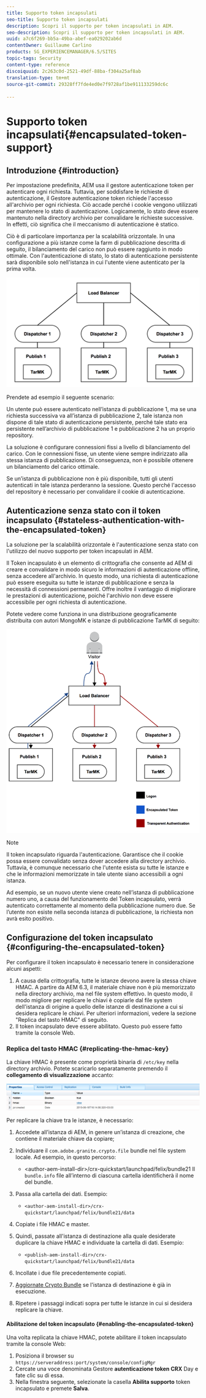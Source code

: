 ```yaml
---
title: Supporto token incapsulati
seo-title: Supporto token incapsulati
description: Scopri il supporto per token incapsulati in AEM.
seo-description: Scopri il supporto per token incapsulati in AEM.
uuid: a7c6f269-bb5a-49ba-abef-ea029202ab6d
contentOwner: Guillaume Carlino
products: SG_EXPERIENCEMANAGER/6.5/SITES
topic-tags: Security
content-type: reference
discoiquuid: 2c263c0d-2521-49df-88ba-f304a25af8ab
translation-type: tm+mt
source-git-commit: 29328ff7fde4ed0e7f9728af1be911133259dc6c

---
```



# Supporto token incapsulati{#encapsulated-token-support}

## Introduzione {#introduction}

Per impostazione predefinita, AEM usa il gestore autenticazione token per autenticare ogni richiesta. Tuttavia, per soddisfare le richieste di autenticazione, il Gestore autenticazione token richiede l&#39;accesso all&#39;archivio per ogni richiesta. Ciò accade perché i cookie vengono utilizzati per mantenere lo stato di autenticazione. Logicamente, lo stato deve essere mantenuto nella directory archivio per convalidare le richieste successive. In effetti, ciò significa che il meccanismo di autenticazione è statico.

Ciò è di particolare importanza per la scalabilità orizzontale. In una configurazione a più istanze come la farm di pubblicazione descritta di seguito, il bilanciamento del carico non può essere raggiunto in modo ottimale. Con l&#39;autenticazione di stato, lo stato di autenticazione persistente sarà disponibile solo nell&#39;istanza in cui l&#39;utente viene autenticato per la prima volta.

![chlimage_1-33](assets/chlimage_1-33a.png)

Prendete ad esempio il seguente scenario:

Un utente può essere autenticato nell’istanza di pubblicazione 1, ma se una richiesta successiva va all’istanza di pubblicazione 2, tale istanza non dispone di tale stato di autenticazione persistente, perché tale stato era persistente nell’archivio di pubblicazione 1 e pubblicazione 2 ha un proprio repository.

La soluzione è configurare connessioni fissi a livello di bilanciamento del carico. Con le connessioni fisse, un utente viene sempre indirizzato alla stessa istanza di pubblicazione. Di conseguenza, non è possibile ottenere un bilanciamento del carico ottimale.

Se un’istanza di pubblicazione non è più disponibile, tutti gli utenti autenticati in tale istanza perderanno la sessione. Questo perché l&#39;accesso del repository è necessario per convalidare il cookie di autenticazione.

## Autenticazione senza stato con il token incapsulato {#stateless-authentication-with-the-encapsulated-token}

La soluzione per la scalabilità orizzontale è l&#39;autenticazione senza stato con l&#39;utilizzo del nuovo supporto per token incapsulati in AEM.

Il Token incapsulato è un elemento di crittografia che consente ad AEM di creare e convalidare in modo sicuro le informazioni di autenticazione offline, senza accedere all&#39;archivio. In questo modo, una richiesta di autenticazione può essere eseguita su tutte le istanze di pubblicazione e senza la necessità di connessioni permanenti. Offre inoltre il vantaggio di migliorare le prestazioni di autenticazione, poiché l&#39;archivio non deve essere accessibile per ogni richiesta di autenticazione.

Potete vedere come funziona in una distribuzione geograficamente distribuita con autori MongoMK e istanze di pubblicazione TarMK di seguito:

![chlimage_1-34](assets/chlimage_1-34a.png)

>[!NOTE]
>
>Il token incapsulato riguarda l&#39;autenticazione. Garantisce che il cookie possa essere convalidato senza dover accedere alla directory archivio. Tuttavia, è comunque necessario che l&#39;utente esista su tutte le istanze e che le informazioni memorizzate in tale utente siano accessibili a ogni istanza.
>
>Ad esempio, se un nuovo utente viene creato nell’istanza di pubblicazione numero uno, a causa del funzionamento del Token incapsulato, verrà autenticato correttamente al momento della pubblicazione numero due. Se l’utente non esiste nella seconda istanza di pubblicazione, la richiesta non avrà esito positivo.


## Configurazione del token incapsulato {#configuring-the-encapsulated-token}

Per configurare il token incapsulato è necessario tenere in considerazione alcuni aspetti:

1. A causa della crittografia, tutte le istanze devono avere la stessa chiave HMAC. A partire da AEM 6.3, il materiale chiave non è più memorizzato nella directory archivio, ma nel file system effettivo. In questo modo, il modo migliore per replicare le chiavi è copiarle dal file system dell&#39;istanza di origine a quello delle istanze di destinazione a cui si desidera replicare le chiavi. Per ulteriori informazioni, vedere la sezione &quot;Replica del tasto HMAC&quot; di seguito.
1. Il token incapsulato deve essere abilitato. Questo può essere fatto tramite la console Web.

### Replica del tasto HMAC {#replicating-the-hmac-key}

La chiave HMAC è presente come proprietà binaria di `/etc/key` nella directory archivio. Potete scaricarlo separatamente premendo il **collegamento di visualizzazione** accanto:

![chlimage_1-35](assets/chlimage_1-35a.png)

Per replicare la chiave tra le istanze, è necessario:

1. Accedete all’istanza di AEM, in genere un’istanza di creazione, che contiene il materiale chiave da copiare;
1. Individuare il `com.adobe.granite.crypto.file` bundle nel file system locale. Ad esempio, in questo percorso:

   * &lt;author-aem-install-dir>/crx-quickstart/launchpad/felix/bundle21
   Il `bundle.info` file all’interno di ciascuna cartella identificherà il nome del bundle.

1. Passa alla cartella dei dati. Esempio:

   * `<author-aem-install-dir>/crx-quickstart/launchpad/felix/bundle21/data`

1. Copiate i file HMAC e master.
1. Quindi, passate all&#39;istanza di destinazione alla quale desiderate duplicare la chiave HMAC e individuate la cartella di dati. Esempio:

   * `<publish-aem-install-dir>/crx-quickstart/launchpad/felix/bundle21/data`

1. Incollate i due file precedentemente copiati.
1. [Aggiornate Crypto Bundle](/help/communities/deploy-communities.md#refresh-the-granite-crypto-bundle) se l&#39;istanza di destinazione è già in esecuzione.

1. Ripetere i passaggi indicati sopra per tutte le istanze in cui si desidera replicare la chiave.

#### Abilitazione del token incapsulato {#enabling-the-encapsulated-token}

Una volta replicata la chiave HMAC, potete abilitare il token incapsulato tramite la console Web:

1. Posiziona il browser su `https://serveraddress:port/system/console/configMgr`
1. Cercate una voce denominata Gestore **autenticazione token CRX** Day e fate clic su di essa.
1. Nella finestra seguente, selezionate la casella **Abilita supporto** token incapsulato e premete **Salva**.


